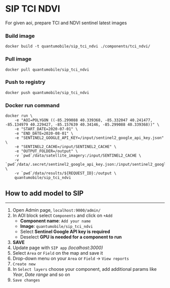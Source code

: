 # SIP TCI NDVI
For given aoi, prepare TCI and NDVI sentinel latest images 

### Build image

`docker build -t quantumobile/sip_tci_ndvi ./components/tci_ndvi/`

### Pull image

`docker pull quantumobile/sip_tci_ndvi`

### Push to registry

`docker push quantumobile/sip_tci_ndvi`

### Docker run command

```
docker run \
    -e "AOI=POLYGON ((-85.299088 40.339368, -85.332047 40.241477, -85.134979 40.229427, -85.157639 40.34146, -85.299088 40.339368))" \
    -e "START_DATE=2020-07-01" \
    -e "END_DATE=2020-08-01" \
    -e "SENTINEL2_GOOGLE_API_KEY=/input/sentinel2_google_api_key.json" \
    -e "SENTINEL2_CACHE=/input/SENTINEL2_CACHE" \
    -e "OUTPUT_FOLDER=/output" \
    -v `pwd`/data/satellite_imagery:/input/SENTINEL2_CACHE \
    -v `pwd`/data/.secret/sentinel2_google_api_key.json:/input/sentinel2_google_api_key.json \
    -v `pwd`/data/results/${REQUEST_ID}:/output \
    quantumobile/sip_tci_ndvi
```
## How to add model to SIP
____

1. Open Admin page, `localhost:9000/admin/`
2. In AOI block select `Components` and click on `+Add`
    * <b>Component name</b>: `Add your name`
    * <b>Image</b>: `quantumobile/sip_tci_ndvi`
    * Select <b>Sentinel Google API key is required</b>
    * Deselect <b>GPU is needed for a component to run</b>
3. <b>SAVE</b>
4. Update page with `SIP app` <i>(localhost:3000)</i>
5. Select `Area` or `Field` on the map and save it
6. Drop-down menu on your `Area` or `Field` -> `View reports`
7. `Create new`
8. In `Select layers` choose your component, add additional params like <i>Year</i>, <i>Date range</i> and so on
9. `Save changes`
